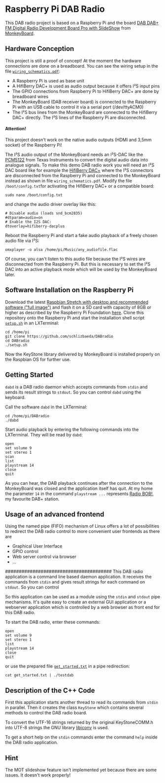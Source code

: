 # Raspberry Pi DAB Radio
This DAB radio project is based on a Raspberry Pi and the board
[DAB DAB+ FM Digital Radio Development Board Pro with SlideShow](https://www.monkeyboard.org/products/85-developmentboard/85-dab-dab-fm-digital-radio-development-board-pro)
from [MonkeyBoard](https://www.monkeyboard.org/).

## Hardware Conception
This project is still a proof of concept! At the moment the hardware
connections are done on a breadboard. You can see the wiring setup in
the file [`wiring_schematics.pdf`](https://github.com/schlizbaeda/DABradio/blob/master/wiring_schematics.pdf):
* A Raspberry Pi is used as base unit
* A HifiBerry DAC+ is used as audio output because it offers I²S input pins
* The GPIO connections from Raspberry Pi to HifiBerry DAC+ are done by breadboard wires
* The MonkeyBoard (DAB receiver board) is connected to the Raspberry Pi with an USB cable to control it via a serial port (/dev/ttyACM0)
* The I²S bus lines from the MonkeyBoard are connected to the HifiBerry DAC+ directly. The I²S lines of the Raspberry Pi are disconnected.
#### Attention!
This project doesn't work on the native audio outputs (HDMI and
3,5mm socket) of the Raspberry Pi!

The I²S audio output of the MonkeyBoard needs an I²S-DAC like the
[PCM5122](http://www.ti.com/product/PCM5122) from Texas Instruments
to convert the digital audio data into analogue signals. To make this
demo DAB radio work you will need an I²S DAC board like for example
the [HifiBerry DAC+](https://www.hifiberry.com/products/dacplus/)
where the I²S connectors are disconnected from the Raspberry Pi and
connected to the MonkeyBoard instead as shown in file
`wiring_schematics.pdf`. Modify the file `/boot/config.txt`for
activating the HifiBerry DAC+ or a compatible board:
```shell
sudo nano /boot/config.txt
```
and change the audio driver overlay like this:
```shell
# Disable audio (loads snd_bcm2835)
#dtparam=audio=on
# Enable the I2S DAC:
dtoverlay=hifiberry-dacplus
```
Reboot the Raspberry Pi and start a fake audio playback of a freely 
chosen audio file via I²S:
```shell
omxplayer -o alsa /home/pi/Music/any_audiofile.flac
```
Of course, you can't listen to this audio file because the I²S wires
are disconnected from the Raspberry Pi. But this is necessary to set
the I²S DAC into an active playback mode which will be used by the
MonkeyBoard later.

## Software Installation on the Raspberry Pi
Download the latest [Raspbian Stretch with desktop and recommended software ("full image")](https://www.raspberrypi.org/downloads/raspbian)
and flash it on a SD card with capacity of 8GB or higher as described
by the Raspberry Pi Foundation [here](https://www.raspberrypi.org/documentation/installation/installing-images/README.md).
Clone this repository onto the Raspberry Pi and start the installation
shell script [`setup.sh`](https://github.com/schlizbaeda/DABradio/blob/master/setup.sh)
in an LXTerminal:
```shell
cd /home/pi
git clone https://github.com/schlizbaeda/DABradio
cd DABradio
./setup.sh
```
Now the KeyStone library delivered by MonkeyBoard is installed properly
on the Raspbian OS for further use.

## Getting Started
`dabd` is a DAB radio daemon which accepts commands from `stdin` and
sends its result strings to `stdout`. So you can control `dabd` using
the keyboard.

Call the software `dabd` in the LXTerminal:
```shell
cd /home/pi/DABradio
./dabd
```
Start audio playback by entering the following commands into the
LXTerminal. They will be read by `dabd`:
```shell
open
set volume 9
set stereo 1
scan
list
playstream 14
close
quit
```
As you can hear, the DAB playback continues after the connection to the
MonkeyBoard was closed and the application itself has quit.
At my home the parameter `14` in the command `playstream ...`
represents [Radio BOB!](https://www.radiobob.de/), my favourite DAB+
station. 

## Usage of an advanced frontend
Using the named pipe (FIFO) mechanism of Linux offers a lot of
possibilities to redirect the DAB radio control to more convenient
user frontends as there are
* Graphical User Interface
* GPIO control
* Web server control via browser
* ...



#######################################
This DAB radio application is a command line based daemon application.
It receives the commands from `stdin` and gives result strings for each
command on `stdout`. So you can control 


So this application can be used as a module using
the `stdin` and `stdout` pipe mechanisms. It's quite easy to create an
external GUI application or a webserver application which is controlled
by a web browser as front end for this DAB radio.

To start the DAB radio, enter these commands:
```shell
open
set volume 9
set stereo 1
list
playstream 14
close
quit
```
or use the prepared file [`get_started.txt`](https://github.com/schlizbaeda/DABradio/blob/master/get_started.txt)
in a pipe redirection:
```shell
cat get_started.txt | ./testdab
```

## Description of the C++ Code
First this application starts another thread to read its commands from
`stdin` in parallel. Then it creates the class `KeyStone` which contains
several methods to control the DAB radio board.

To convert the UTF-16 strings returned by the original KeyStoneCOMM.h
into UTF-8 strings the GNU library [libiconv](https://www.gnu.org/software/libiconv/)
is used.

To get a short help on the `stdin` commands enter the command `help`
inside the DAB radio application.

## Hint
The MOT slideshow feature isn't implemented yet because there are some
issues. It doesn't work properly!

